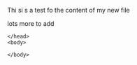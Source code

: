 Thi si s a test fo the content of my new file

lots more to add

<html>
<html>
    <head>
    
    
    </head>
    <body>
    
    </body>

</html>

